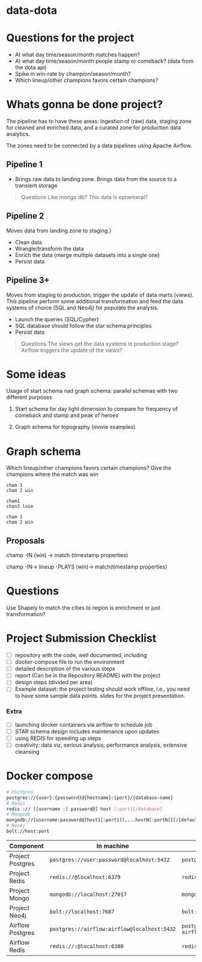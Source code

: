 # data-dota

# Questions for the project

- At what day time/season/month matches happen? 
- At what day time/season/month people stamp or comeback? (data from the dota api) 
- Spike in win-rate by champion/season/month?
- Which lineup/other champions favors certain champions?

# Whats gonna be done project?

The pipeline has to have these areas: ingestion of (raw) data, staging zone for cleaned and enriched data, and a curated zone for production data analytics.

The zones need to be connected by a data pipelines using Apache Airflow.

## Pipeline 1
- Brings raw data to landing zone. Brings data from the source to a transient storage

> Questions
> Like mongo db?
> This data is ephemeral?

## Pipeline 2

Moves data from landing zone to staging.}
- Clean data
- Wrangle/transform the data
- Enrich the data (merge multiple datasets into a single one)
- Persist data

## Pipeline 3+
Moves from staging to production, trigger the update of data marts (views). This pipeline perform some additional transformation and feed the data systems of choice (SQL and Neo4j) for populate the analysis.

- Launch the queries (SQL/Cypher)
- SQL database should follow the star schema principles
- Persist data

> Questions
> The views get the data systems in production stage?
> Airflow triggers the update of the views?

# Some ideas

Usage of start schema nad graph schema: parallel schemas with two different purposes 

1. Start schema for day light dimension to compare for frequency of comeback and stamp and peak of heroes

2. Graph schema for topography (movie examples)


# Graph schema
Which lineup/other champions favors certain champions?
Give the champions where the match was win
```
cham 1
cham 2 win

cham1 
chan3 lose

cham 1
cham 2 win
```

## Proposals
champ -IN (win) -> match (timestamp properties)

champ -IN-> lineup -PLAYS (win)-> match(timestamp properties)

# Questions

Use Shapely to match the cities to region is enrichment or just transformation?

# Project Submission Checklist
- [ ] repository with the code, well documented, including
- [ ] docker-compose file to run the environment
- [ ] detailed description of the various steps
- [ ] report (Can be in the Repository README) with the project 
- [ ] design steps (divided per area)
- [ ] Example dataset: the project testing should work offline, i.e., you need to have some sample data points.
slides for the project presentation.

### Extra

- [ ] launching docker containers via airflow to schedule job
- [ ] STAR schema design includes maintenance upon updates
- [ ] using REDIS for speeding up steps
- [ ] creativity: data viz, serious analysis, performance analysis, extensive cleansing

# Docker compose

```bash
# Postgres
postgres://{user}:{password}@{hostname}:{port}/{database-name}
# Redis
redis :// [[username :] password@] host [:port][/database]
# Mongodb
mongodb://[username:password@]host1[:port1][,...hostN[:portN]][/[defaultauthdb]]
# Neo4j
bolt://host:port
```

| Component        | In machine                                  | Inside Docker                                      |
| ---------------- | ------------------------------------------- | -------------------------------------------------- |
| Project Postgres | `postgres://user:password@localhost:5432`   | `postgres://user:password@postgres:5432`           |
| Project Redis    | `redis://@localhost:6379`                   | `redis://:@redis:6379`                             |
| Project Mongo    | `mongodb://localhost:27017`                 | `mongodb://mongo:27017`                            |
| Project Neo4j    | `bolt://localhost:7687`                     | `bolt://neo:7687`                                  |
| Airflow Postgres | `postgres://airflow:airflow@localhost:5432` | `postgres://airflow:airflow@postgres-airflow:5432` |
| Airflow Redis    | `redis://:@localhost:6380`                  | `redis://:@redis-airflow:6379`                     |